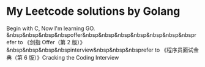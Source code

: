# My Leetcode solutions by Golang
Begin with C, Now I'm learning GO.  
&nbsp&nbsp&nbsp&nbspoffer&nbsp&nbsp&nbsp&nbsp&nbsp&nbsp&nbsprefer to 《剑指 Offer（第 2 版）》  
&nbsp&nbsp&nbsp&nbspinterview&nbsp&nbsp&nbsprefer to 《程序员面试金典（第 6 版）》Cracking the Coding Interview  